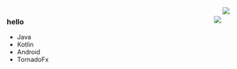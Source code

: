<img align="right" src="https://github-readme-stats.vercel.app/api?username=stars-one&show_icons=true&icon_color=CE1D2D&text_color=718096&bg_color=ffffff&hide_title=true&locale=cn" />

<img align="right" style="margin-top:20px !important;" src="https://github-readme-stats.vercel.app/api/top-langs/?username=stars-one&card_width=450&theme=vue&layout=compact&langs_count=10&hide=html,css&locale=cn" />



### hello

- Java
- Kotlin
- Android
- TornadoFx
